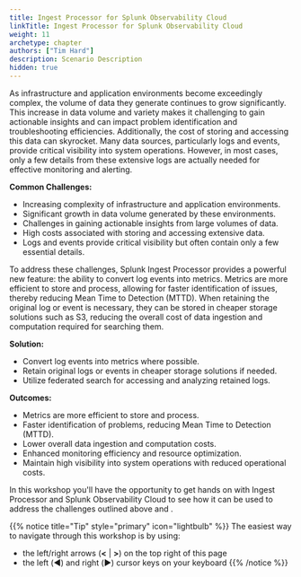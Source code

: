 ```yaml
---
title: Ingest Processor for Splunk Observability Cloud
linkTitle: Ingest Processor for Splunk Observability Cloud
weight: 11
archetype: chapter
authors: ["Tim Hard"]
description: Scenario Description
hidden: true
---
```


As infrastructure and application environments become exceedingly complex, the volume of data they generate continues to grow significantly. This increase in data volume and variety makes it challenging to gain actionable insights and can impact problem identification and troubleshooting efficiencies. Additionally, the cost of storing and accessing this data can skyrocket. Many data sources, particularly logs and events, provide critical visibility into system operations. However, in most cases, only a few details from these extensive logs are actually needed for effective monitoring and alerting.

**Common Challenges:**
* Increasing complexity of infrastructure and application environments.
* Significant growth in data volume generated by these environments.
* Challenges in gaining actionable insights from large volumes of data.
* High costs associated with storing and accessing extensive data.
* Logs and events provide critical visibility but often contain only a few essential details.

To address these challenges, Splunk Ingest Processor provides a powerful new feature: the ability to convert log events into metrics. Metrics are more efficient to store and process, allowing for faster identification of issues, thereby reducing Mean Time to Detection (MTTD). When retaining the original log or event is necessary, they can be stored in cheaper storage solutions such as S3, reducing the overall cost of data ingestion and computation required for searching them.

**Solution:**
* Convert log events into metrics where possible.
* Retain original logs or events in cheaper storage solutions if needed.
* Utilize federated search for accessing and analyzing retained logs.

**Outcomes:**
* Metrics are more efficient to store and process.
* Faster identification of problems, reducing Mean Time to Detection (MTTD).
* Lower overall data ingestion and computation costs.
* Enhanced monitoring efficiency and resource optimization.
* Maintain high visibility into system operations with reduced operational costs.

In this workshop you'll have the opportunity to get hands on with Ingest Processor and Splunk Observability Cloud to see how it can be used to address the challenges outlined above and .

{{% notice title="Tip" style="primary"  icon="lightbulb" %}}
The easiest way to navigate through this workshop is by using:

* the left/right arrows (**<** | **>**) on the top right of this page
* the left (◀️) and right (▶️) cursor keys on your keyboard
  {{% /notice %}}
  